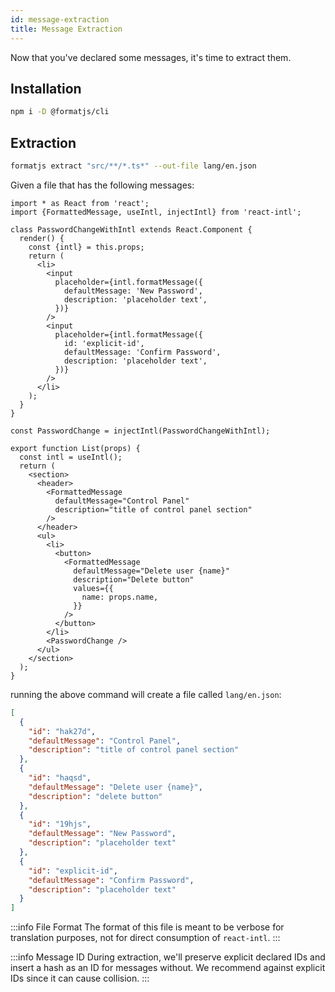 ```yaml
---
id: message-extraction
title: Message Extraction
---
```


Now that you've declared some messages, it's time to extract them.

## Installation

```sh
npm i -D @formatjs/cli
```

## Extraction

```sh
formatjs extract "src/**/*.ts*" --out-file lang/en.json
```

Given a file that has the following messages:

```tsx
import * as React from 'react';
import {FormattedMessage, useIntl, injectIntl} from 'react-intl';

class PasswordChangeWithIntl extends React.Component {
  render() {
    const {intl} = this.props;
    return (
      <li>
        <input
          placeholder={intl.formatMessage({
            defaultMessage: 'New Password',
            description: 'placeholder text',
          })}
        />
        <input
          placeholder={intl.formatMessage({
            id: 'explicit-id',
            defaultMessage: 'Confirm Password',
            description: 'placeholder text',
          })}
        />
      </li>
    );
  }
}

const PasswordChange = injectIntl(PasswordChangeWithIntl);

export function List(props) {
  const intl = useIntl();
  return (
    <section>
      <header>
        <FormattedMessage
          defaultMessage="Control Panel"
          description="title of control panel section"
        />
      </header>
      <ul>
        <li>
          <button>
            <FormattedMessage
              defaultMessage="Delete user {name}"
              description="Delete button"
              values={{
                name: props.name,
              }}
            />
          </button>
        </li>
        <PasswordChange />
      </ul>
    </section>
  );
}
```

running the above command will create a file called `lang/en.json`:

```json
[
  {
    "id": "hak27d",
    "defaultMessage": "Control Panel",
    "description": "title of control panel section"
  },
  {
    "id": "haqsd",
    "defaultMessage": "Delete user {name}",
    "description": "delete button"
  },
  {
    "id": "19hjs",
    "defaultMessage": "New Password",
    "description": "placeholder text"
  },
  {
    "id": "explicit-id",
    "defaultMessage": "Confirm Password",
    "description": "placeholder text"
  }
]
```

:::info File Format
The format of this file is meant to be verbose for translation purposes, not for direct consumption of `react-intl`.
:::

:::info Message ID
During extraction, we'll preserve explicit declared IDs and insert a hash as an ID for messages without. We recommend against explicit IDs since it can cause collision.
:::
